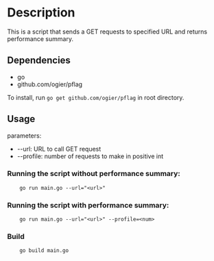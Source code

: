 # Description

This is a script that sends a GET requests to specified URL and returns performance summary.

## Dependencies

* go
* github.com/ogier/pflag

To install, run `go get github.com/ogier/pflag` in root directory.

## Usage

parameters:
- --url: URL to call GET request
- --profile: number of requests to make in positive int

### Running the script without performance summary:
```
    go run main.go --url="<url>" 
```
### Running the script with performance summary:
```
    go run main.go --url="<url>" --profile=<num>
```
### Build
```
    go build main.go
```
